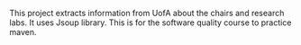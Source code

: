 This project extracts information from UofA about the chairs and research labs. It uses Jsoup library. This is for the software quality course to practice 
maven. 
